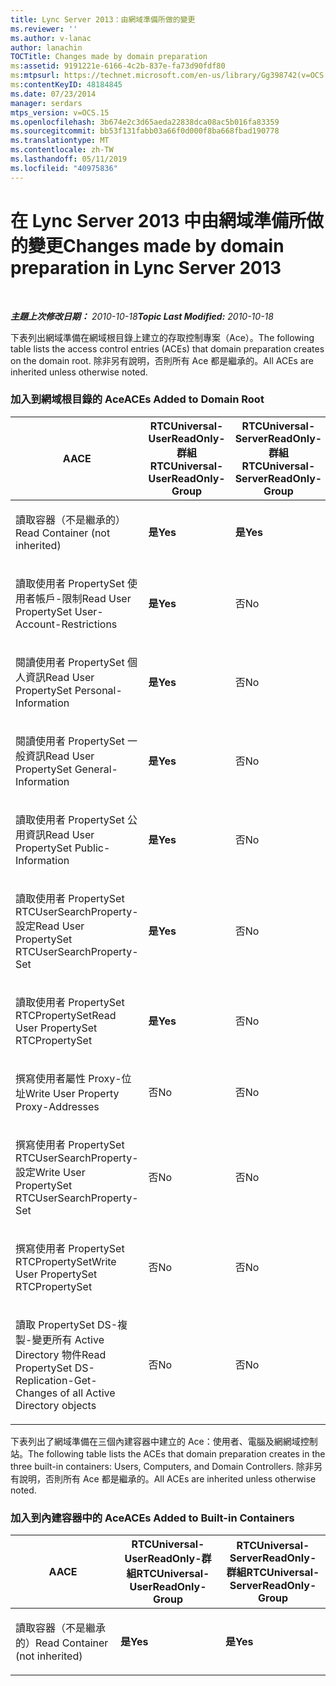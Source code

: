 ```yaml
---
title: Lync Server 2013：由網域準備所做的變更
ms.reviewer: ''
ms.author: v-lanac
author: lanachin
TOCTitle: Changes made by domain preparation
ms:assetid: 9191221e-6166-4c2b-837e-fa73d90fdf80
ms:mtpsurl: https://technet.microsoft.com/en-us/library/Gg398742(v=OCS.15)
ms:contentKeyID: 48184845
ms.date: 07/23/2014
manager: serdars
mtps_version: v=OCS.15
ms.openlocfilehash: 3b674e2c3d65aeda22838dca08ac5b016fa83359
ms.sourcegitcommit: bb53f131fabb03a66f0d000f8ba668fbad190778
ms.translationtype: MT
ms.contentlocale: zh-TW
ms.lasthandoff: 05/11/2019
ms.locfileid: "40975836"
---
```

<div data-xmlns="http://www.w3.org/1999/xhtml">

<div class="topic" data-xmlns="http://www.w3.org/1999/xhtml" data-msxsl="urn:schemas-microsoft-com:xslt" data-cs="http://msdn.microsoft.com/en-us/">

<div data-asp="http://msdn2.microsoft.com/asp">

# <a name="changes-made-by-domain-preparation-in-lync-server-2013"></a><span data-ttu-id="be090-102">在 Lync Server 2013 中由網域準備所做的變更</span><span class="sxs-lookup"><span data-stu-id="be090-102">Changes made by domain preparation in Lync Server 2013</span></span>

</div>

<div id="mainSection">

<div id="mainBody">

<span> </span>

<span data-ttu-id="be090-103">_**主題上次修改日期：** 2010-10-18_</span><span class="sxs-lookup"><span data-stu-id="be090-103">_**Topic Last Modified:** 2010-10-18_</span></span>

<span data-ttu-id="be090-104">下表列出網域準備在網域根目錄上建立的存取控制專案（Ace）。</span><span class="sxs-lookup"><span data-stu-id="be090-104">The following table lists the access control entries (ACEs) that domain preparation creates on the domain root.</span></span> <span data-ttu-id="be090-105">除非另有說明，否則所有 Ace 都是繼承的。</span><span class="sxs-lookup"><span data-stu-id="be090-105">All ACEs are inherited unless otherwise noted.</span></span>

<div id="sectionSection0" class="section">

### <a name="aces-added-to-domain-root"></a><span data-ttu-id="be090-106">加入到網域根目錄的 Ace</span><span class="sxs-lookup"><span data-stu-id="be090-106">ACEs Added to Domain Root</span></span>

<table style="width:100%;">
<colgroup>
<col style="width: 16%" />
<col style="width: 16%" />
<col style="width: 16%" />
<col style="width: 16%" />
<col style="width: 16%" />
<col style="width: 16%" />
</colgroup>
<thead>
<tr class="header">
<th><span data-ttu-id="be090-107">A</span><span class="sxs-lookup"><span data-stu-id="be090-107">ACE</span></span></th>
<th><span data-ttu-id="be090-108">RTCUniversal-UserReadOnly-群組</span><span class="sxs-lookup"><span data-stu-id="be090-108">RTCUniversal-UserReadOnly-Group</span></span></th>
<th><span data-ttu-id="be090-109">RTCUniversal-ServerReadOnly-群組</span><span class="sxs-lookup"><span data-stu-id="be090-109">RTCUniversal-ServerReadOnly-Group</span></span></th>
<th><span data-ttu-id="be090-110">RTCUniversal-UserAdmins</span><span class="sxs-lookup"><span data-stu-id="be090-110">RTCUniversal-UserAdmins</span></span></th>
<th><span data-ttu-id="be090-111">RTCHSUniversal-服務</span><span class="sxs-lookup"><span data-stu-id="be090-111">RTCHSUniversal-Services</span></span></th>
<th><span data-ttu-id="be090-112">已驗證-使用者</span><span class="sxs-lookup"><span data-stu-id="be090-112">Authenticated-Users</span></span></th>
</tr>
</thead>
<tbody>
<tr class="odd">
<td><p><span data-ttu-id="be090-113">讀取容器（不是繼承的）</span><span class="sxs-lookup"><span data-stu-id="be090-113">Read Container (not inherited)</span></span></p></td>
<td><p><span data-ttu-id="be090-114"><strong>是</strong></span><span class="sxs-lookup"><span data-stu-id="be090-114"><strong>Yes</strong></span></span></p></td>
<td><p><span data-ttu-id="be090-115"><strong>是</strong></span><span class="sxs-lookup"><span data-stu-id="be090-115"><strong>Yes</strong></span></span></p></td>
<td><p><span data-ttu-id="be090-116">否</span><span class="sxs-lookup"><span data-stu-id="be090-116">No</span></span></p></td>
<td><p><span data-ttu-id="be090-117">否</span><span class="sxs-lookup"><span data-stu-id="be090-117">No</span></span></p></td>
<td><p><span data-ttu-id="be090-118">否</span><span class="sxs-lookup"><span data-stu-id="be090-118">No</span></span></p></td>
</tr>
<tr class="even">
<td><p><span data-ttu-id="be090-119">讀取使用者 PropertySet 使用者帳戶-限制</span><span class="sxs-lookup"><span data-stu-id="be090-119">Read User PropertySet User-Account-Restrictions</span></span></p></td>
<td><p><span data-ttu-id="be090-120"><strong>是</strong></span><span class="sxs-lookup"><span data-stu-id="be090-120"><strong>Yes</strong></span></span></p></td>
<td><p><span data-ttu-id="be090-121">否</span><span class="sxs-lookup"><span data-stu-id="be090-121">No</span></span></p></td>
<td><p><span data-ttu-id="be090-122">否</span><span class="sxs-lookup"><span data-stu-id="be090-122">No</span></span></p></td>
<td><p><span data-ttu-id="be090-123">否</span><span class="sxs-lookup"><span data-stu-id="be090-123">No</span></span></p></td>
<td><p><span data-ttu-id="be090-124">否</span><span class="sxs-lookup"><span data-stu-id="be090-124">No</span></span></p></td>
</tr>
<tr class="odd">
<td><p><span data-ttu-id="be090-125">閱讀使用者 PropertySet 個人資訊</span><span class="sxs-lookup"><span data-stu-id="be090-125">Read User PropertySet Personal-Information</span></span></p></td>
<td><p><span data-ttu-id="be090-126"><strong>是</strong></span><span class="sxs-lookup"><span data-stu-id="be090-126"><strong>Yes</strong></span></span></p></td>
<td><p><span data-ttu-id="be090-127">否</span><span class="sxs-lookup"><span data-stu-id="be090-127">No</span></span></p></td>
<td><p><span data-ttu-id="be090-128">否</span><span class="sxs-lookup"><span data-stu-id="be090-128">No</span></span></p></td>
<td><p><span data-ttu-id="be090-129">否</span><span class="sxs-lookup"><span data-stu-id="be090-129">No</span></span></p></td>
<td><p><span data-ttu-id="be090-130">否</span><span class="sxs-lookup"><span data-stu-id="be090-130">No</span></span></p></td>
</tr>
<tr class="even">
<td><p><span data-ttu-id="be090-131">閱讀使用者 PropertySet 一般資訊</span><span class="sxs-lookup"><span data-stu-id="be090-131">Read User PropertySet General-Information</span></span></p></td>
<td><p><span data-ttu-id="be090-132"><strong>是</strong></span><span class="sxs-lookup"><span data-stu-id="be090-132"><strong>Yes</strong></span></span></p></td>
<td><p><span data-ttu-id="be090-133">否</span><span class="sxs-lookup"><span data-stu-id="be090-133">No</span></span></p></td>
<td><p><span data-ttu-id="be090-134">否</span><span class="sxs-lookup"><span data-stu-id="be090-134">No</span></span></p></td>
<td><p><span data-ttu-id="be090-135">否</span><span class="sxs-lookup"><span data-stu-id="be090-135">No</span></span></p></td>
<td><p><span data-ttu-id="be090-136">否</span><span class="sxs-lookup"><span data-stu-id="be090-136">No</span></span></p></td>
</tr>
<tr class="odd">
<td><p><span data-ttu-id="be090-137">讀取使用者 PropertySet 公用資訊</span><span class="sxs-lookup"><span data-stu-id="be090-137">Read User PropertySet Public-Information</span></span></p></td>
<td><p><span data-ttu-id="be090-138"><strong>是</strong></span><span class="sxs-lookup"><span data-stu-id="be090-138"><strong>Yes</strong></span></span></p></td>
<td><p><span data-ttu-id="be090-139">否</span><span class="sxs-lookup"><span data-stu-id="be090-139">No</span></span></p></td>
<td><p><span data-ttu-id="be090-140">否</span><span class="sxs-lookup"><span data-stu-id="be090-140">No</span></span></p></td>
<td><p><span data-ttu-id="be090-141">否</span><span class="sxs-lookup"><span data-stu-id="be090-141">No</span></span></p></td>
<td><p><span data-ttu-id="be090-142">否</span><span class="sxs-lookup"><span data-stu-id="be090-142">No</span></span></p></td>
</tr>
<tr class="even">
<td><p><span data-ttu-id="be090-143">讀取使用者 PropertySet RTCUserSearchProperty-設定</span><span class="sxs-lookup"><span data-stu-id="be090-143">Read User PropertySet RTCUserSearchProperty-Set</span></span></p></td>
<td><p><span data-ttu-id="be090-144"><strong>是</strong></span><span class="sxs-lookup"><span data-stu-id="be090-144"><strong>Yes</strong></span></span></p></td>
<td><p><span data-ttu-id="be090-145">否</span><span class="sxs-lookup"><span data-stu-id="be090-145">No</span></span></p></td>
<td><p><span data-ttu-id="be090-146">否</span><span class="sxs-lookup"><span data-stu-id="be090-146">No</span></span></p></td>
<td><p><span data-ttu-id="be090-147">否</span><span class="sxs-lookup"><span data-stu-id="be090-147">No</span></span></p></td>
<td><p><span data-ttu-id="be090-148"><strong>是</strong></span><span class="sxs-lookup"><span data-stu-id="be090-148"><strong>Yes</strong></span></span></p></td>
</tr>
<tr class="odd">
<td><p><span data-ttu-id="be090-149">讀取使用者 PropertySet RTCPropertySet</span><span class="sxs-lookup"><span data-stu-id="be090-149">Read User PropertySet RTCPropertySet</span></span></p></td>
<td><p><span data-ttu-id="be090-150"><strong>是</strong></span><span class="sxs-lookup"><span data-stu-id="be090-150"><strong>Yes</strong></span></span></p></td>
<td><p><span data-ttu-id="be090-151">否</span><span class="sxs-lookup"><span data-stu-id="be090-151">No</span></span></p></td>
<td><p><span data-ttu-id="be090-152">否</span><span class="sxs-lookup"><span data-stu-id="be090-152">No</span></span></p></td>
<td><p><span data-ttu-id="be090-153">否</span><span class="sxs-lookup"><span data-stu-id="be090-153">No</span></span></p></td>
<td><p><span data-ttu-id="be090-154">否</span><span class="sxs-lookup"><span data-stu-id="be090-154">No</span></span></p></td>
</tr>
<tr class="even">
<td><p><span data-ttu-id="be090-155">撰寫使用者屬性 Proxy-位址</span><span class="sxs-lookup"><span data-stu-id="be090-155">Write User Property Proxy-Addresses</span></span></p></td>
<td><p><span data-ttu-id="be090-156">否</span><span class="sxs-lookup"><span data-stu-id="be090-156">No</span></span></p></td>
<td><p><span data-ttu-id="be090-157">否</span><span class="sxs-lookup"><span data-stu-id="be090-157">No</span></span></p></td>
<td><p><span data-ttu-id="be090-158"><strong>是</strong></span><span class="sxs-lookup"><span data-stu-id="be090-158"><strong>Yes</strong></span></span></p></td>
<td><p><span data-ttu-id="be090-159">否</span><span class="sxs-lookup"><span data-stu-id="be090-159">No</span></span></p></td>
<td><p><span data-ttu-id="be090-160">否</span><span class="sxs-lookup"><span data-stu-id="be090-160">No</span></span></p></td>
</tr>
<tr class="odd">
<td><p><span data-ttu-id="be090-161">撰寫使用者 PropertySet RTCUserSearchProperty-設定</span><span class="sxs-lookup"><span data-stu-id="be090-161">Write User PropertySet RTCUserSearchProperty-Set</span></span></p></td>
<td><p><span data-ttu-id="be090-162">否</span><span class="sxs-lookup"><span data-stu-id="be090-162">No</span></span></p></td>
<td><p><span data-ttu-id="be090-163">否</span><span class="sxs-lookup"><span data-stu-id="be090-163">No</span></span></p></td>
<td><p><span data-ttu-id="be090-164"><strong>是</strong></span><span class="sxs-lookup"><span data-stu-id="be090-164"><strong>Yes</strong></span></span></p></td>
<td><p><span data-ttu-id="be090-165">否</span><span class="sxs-lookup"><span data-stu-id="be090-165">No</span></span></p></td>
<td><p><span data-ttu-id="be090-166">否</span><span class="sxs-lookup"><span data-stu-id="be090-166">No</span></span></p></td>
</tr>
<tr class="even">
<td><p><span data-ttu-id="be090-167">撰寫使用者 PropertySet RTCPropertySet</span><span class="sxs-lookup"><span data-stu-id="be090-167">Write User PropertySet RTCPropertySet</span></span></p></td>
<td><p><span data-ttu-id="be090-168">否</span><span class="sxs-lookup"><span data-stu-id="be090-168">No</span></span></p></td>
<td><p><span data-ttu-id="be090-169">否</span><span class="sxs-lookup"><span data-stu-id="be090-169">No</span></span></p></td>
<td><p><span data-ttu-id="be090-170"><strong>是</strong></span><span class="sxs-lookup"><span data-stu-id="be090-170"><strong>Yes</strong></span></span></p></td>
<td><p><span data-ttu-id="be090-171">否</span><span class="sxs-lookup"><span data-stu-id="be090-171">No</span></span></p></td>
<td><p><span data-ttu-id="be090-172">否</span><span class="sxs-lookup"><span data-stu-id="be090-172">No</span></span></p></td>
</tr>
<tr class="odd">
<td><p><span data-ttu-id="be090-173">讀取 PropertySet DS-複製-變更所有 Active Directory 物件</span><span class="sxs-lookup"><span data-stu-id="be090-173">Read PropertySet DS-Replication-Get-Changes of all Active Directory objects</span></span></p></td>
<td><p><span data-ttu-id="be090-174">否</span><span class="sxs-lookup"><span data-stu-id="be090-174">No</span></span></p></td>
<td><p><span data-ttu-id="be090-175">否</span><span class="sxs-lookup"><span data-stu-id="be090-175">No</span></span></p></td>
<td><p><span data-ttu-id="be090-176">否</span><span class="sxs-lookup"><span data-stu-id="be090-176">No</span></span></p></td>
<td><p><span data-ttu-id="be090-177"><strong>是</strong></span><span class="sxs-lookup"><span data-stu-id="be090-177"><strong>Yes</strong></span></span></p></td>
<td><p><span data-ttu-id="be090-178">否</span><span class="sxs-lookup"><span data-stu-id="be090-178">No</span></span></p></td>
</tr>
</tbody>
</table>


<span data-ttu-id="be090-179">下表列出了網域準備在三個內建容器中建立的 Ace：使用者、電腦及網網域控制站。</span><span class="sxs-lookup"><span data-stu-id="be090-179">The following table lists the ACEs that domain preparation creates in the three built-in containers: Users, Computers, and Domain Controllers.</span></span> <span data-ttu-id="be090-180">除非另有說明，否則所有 Ace 都是繼承的。</span><span class="sxs-lookup"><span data-stu-id="be090-180">All ACEs are inherited unless otherwise noted.</span></span>

### <a name="aces-added-to-built-in-containers"></a><span data-ttu-id="be090-181">加入到內建容器中的 Ace</span><span class="sxs-lookup"><span data-stu-id="be090-181">ACEs Added to Built-in Containers</span></span>

<table>
<colgroup>
<col style="width: 33%" />
<col style="width: 33%" />
<col style="width: 33%" />
</colgroup>
<thead>
<tr class="header">
<th><span data-ttu-id="be090-182">A</span><span class="sxs-lookup"><span data-stu-id="be090-182">ACE</span></span></th>
<th><span data-ttu-id="be090-183">RTCUniversal-UserReadOnly-群組</span><span class="sxs-lookup"><span data-stu-id="be090-183">RTCUniversal-UserReadOnly-Group</span></span></th>
<th><span data-ttu-id="be090-184">RTCUniversal-ServerReadOnly-群組</span><span class="sxs-lookup"><span data-stu-id="be090-184">RTCUniversal-ServerReadOnly-Group</span></span></th>
</tr>
</thead>
<tbody>
<tr class="odd">
<td><p><span data-ttu-id="be090-185">讀取容器（不是繼承的）</span><span class="sxs-lookup"><span data-stu-id="be090-185">Read Container (not inherited)</span></span></p></td>
<td><p><span data-ttu-id="be090-186"><strong>是</strong></span><span class="sxs-lookup"><span data-stu-id="be090-186"><strong>Yes</strong></span></span></p></td>
<td><p><span data-ttu-id="be090-187"><strong>是</strong></span><span class="sxs-lookup"><span data-stu-id="be090-187"><strong>Yes</strong></span></span></p></td>
</tr>
</tbody>
</table>


</div>

</div>

<span> </span>

</div>

</div>

</div>

